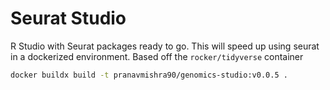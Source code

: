 # Seurat Studio

R Studio with Seurat packages ready to go. This will speed up using seurat in a dockerized environment. Based off the `rocker/tidyverse` container

````sh
docker buildx build -t pranavmishra90/genomics-studio:v0.0.5 .
````


